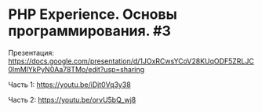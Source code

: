 # PHP Experience. Основы программирования. #3

Презентация: https://docs.google.com/presentation/d/1JOxRCwsYCoV28KUqODF5ZRLJC0lmMlYkPyN0Aa78TMo/edit?usp=sharing

Часть 1: https://youtu.be/iDjt0Vq3y38

Часть 2: https://youtu.be/orvU5bQ_wj8
